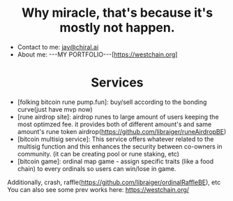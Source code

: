 <h1 align="center" font-weight="bold">
Why miracle, that's because it's mostly not happen.<br/>

</h1>

* Contact to me: jay@chiral.ai
* About me: ---MY PORTFOLIO---[https://westchain.org]

<h1 align="center" font-weight="bold">
Services<br/>

</h1>

* [folking bitcoin rune pump.fun]:
buy/sell according to the bonding curve(just have mvp now)
* [rune airdrop site]:
airdrop runes to large amount of users keeping the most optimzed fee. it provides both of different amount's and same amount's rune token airdrop(https://github.com/libraiger/runeAirdropBE)
* [bitcoin multisig service]:
This service offers whatever related to the multisig function and this enhances the security between co-owners in community.
(it can be creating pool or rune staking, etc)
* [bitcoin game]:
ordinal map game - assign specific traits (like a food chain) to every ordinals so users can win/lose in game.
 
Additionally, crash, raffle(https://github.com/libraiger/ordinalRaffleBE), etc
You can also see some prev works here: https://westchain.org/
